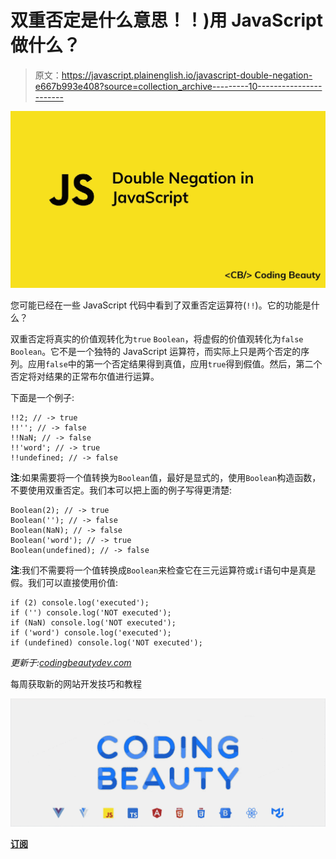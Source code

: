 # 双重否定是什么意思！！)用 JavaScript 做什么？

> 原文：<https://javascript.plainenglish.io/javascript-double-negation-e667b993e408?source=collection_archive---------10----------------------->

![](img/20ce9616b6fd8dc46c8faea38aa7c2e5.png)

您可能已经在一些 JavaScript 代码中看到了双重否定运算符(`!!`)。它的功能是什么？

双重否定将真实的价值观转化为`true` `Boolean`，将虚假的价值观转化为`false` `Boolean`。它不是一个独特的 JavaScript 运算符，而实际上只是两个否定的序列。应用`false`中的第一个否定结果得到真值，应用`true`得到假值。然后，第二个否定将对结果的正常布尔值进行运算。

下面是一个例子:

```
!!2; // -> true
!!''; // -> false
!!NaN; // -> false
!!'word'; // -> true
!!undefined; // -> false
```

**注**:如果需要将一个值转换为`Boolean`值，最好是显式的，使用`Boolean`构造函数，不要使用双重否定。我们本可以把上面的例子写得更清楚:

```
Boolean(2); // -> true
Boolean(''); // -> false
Boolean(NaN); // -> false
Boolean('word'); // -> true
Boolean(undefined); // -> false
```

**注**:我们不需要将一个值转换成`Boolean`来检查它在三元运算符或`if`语句中是真是假。我们可以直接使用价值:

```
if (2) console.log('executed');
if ('') console.log('NOT executed');
if (NaN) console.log('NOT executed');
if ('word') console.log('executed');
if (undefined) console.log('NOT executed');
```

*更新于:*[*codingbeautydev.com*](https://codingbeautydev.com/blog/javascript-double-negation/)

每周获取新的网站开发技巧和教程

![](img/b8db4799ac3fa2b55b41c7ca714bdf64.png)

[**订阅**](https://codingbeautydev.com/newsletter)